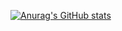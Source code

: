 <!-- ### Hi there 👋 -->

[![Anurag's GitHub stats](https://github-readme-stats.vercel.app/api?username=rimand)](https://github.com/anuraghazra/github-readme-stats)

<!--
**rimand/rimand** is a ✨ _special_ ✨ repository because its `README.md` (this file) appears on your GitHub profile.

Here are some ideas to get you started:

- 🔭 I’m currently working on ...
- 🌱 I’m currently learning ...
- 👯 I’m looking to collaborate on ...
- 🤔 I’m looking for help with ...
- 💬 Ask me about ...
- 📫 How to reach me: ...
- 😄 Pronouns: ...
- ⚡ Fun fact: ...
-->
